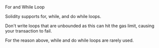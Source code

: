 For and While Loop  


Solidity supports for, while, and do while loops.



Don't write loops that are unbounded as this can hit the gas limit, causing your transaction to fail.



For the reason above, while and do while loops are rarely used.